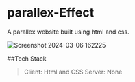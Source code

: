 # parallex-Effect

A parallex website built using html and css.

![Screenshot 2024-03-06 162225](https://github.com/Dhruvp20/parallax-Effect-DP.github.io/assets/116091801/f0170730-8d93-4dfd-8c7d-ac5230162782)

##Tech Stack
>Client: Html and CSS
>Server: None
